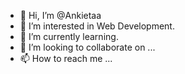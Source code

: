 - 👋 Hi, I’m @Ankietaa
- 👀 I’m interested in Web Development.
- 🌱 I’m currently learning.
- 💞️ I’m looking to collaborate on ...
- 📫 How to reach me ...

<!---
Ankietaa/Ankietaa is a ✨ special ✨ repository because its `README.md` (this file) appears on your GitHub profile.
You can click the Preview link to take a look at your changes.
--->
